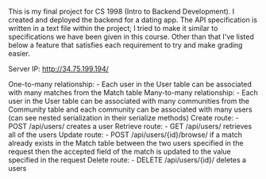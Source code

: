 This is my final project for CS 1998 (Intro to Backend Development). I
created and deployed the backend for a dating app. The API specification
is written in a text file within the project; I tried to make it similar to
specifications we have been given in this course. Other than that I've
listed below a feature that satisfies each requirement to try and make
grading easier.

Server IP: http://34.75.199.194/

One-to-many relationship:
    - Each user in the User table can be associated with many matches from
    the Match table
Many-to-many relationship:
    - Each user in the User table can be associated with many communities
    from the Community table and each community can be associated with
    many users (can see nested serialization in their serialize methods)
Create route:
    - POST /api/users/ creates a user
Retrieve route:
    - GET /api/users/ retrieves all of the users
Update route:
    - POST /api/users/{id}/browse/ if a match already exists in the Match table
    between the two users specified in the request then the accepted field of
    the match is updated to the value specified in the request
Delete route:
    - DELETE /api/users/{id}/ deletes a users
